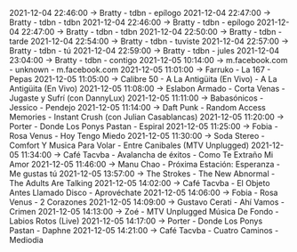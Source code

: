 2021-12-04 22:46:00 -> Bratty - tdbn - epílogo
2021-12-04 22:47:00 -> Bratty - tdbn - tdbn
2021-12-04 22:46:00 -> Bratty - tdbn - epílogo
2021-12-04 22:47:00 -> Bratty - tdbn - tdbn
2021-12-04 22:50:00 -> Bratty - tdbn - tarde
2021-12-04 22:54:00 -> Bratty - tdbn - tuviste
2021-12-04 22:57:00 -> Bratty - tdbn - tú
2021-12-04 22:59:00 -> Bratty - tdbn - jules
2021-12-04 23:04:00 -> Bratty - tdbn - contigo
2021-12-05 10:14:00 -> m.facebook.com - unknown - m.facebook.com
2021-12-05 11:01:00 -> Farruko - La 167 - Pepas
2021-12-05 11:05:00 -> Calibre 50 - A La Antigüita (En Vivo) - A La Antigüita (En Vivo)
2021-12-05 11:08:00 -> Eslabon Armado - Corta Venas - Jugaste y Sufrí (con DannyLux)
2021-12-05 11:11:00 -> Babasónicos - Jessico - Pendejo
2021-12-05 11:14:00 -> Daft Punk - Random Access Memories - Instant Crush (con Julian Casablancas)
2021-12-05 11:20:00 -> Porter - Donde Los Ponys Pastan - Espiral
2021-12-05 11:25:00 -> Fobia - Rosa Venus - Hoy Tengo Miedo
2021-12-05 11:30:00 -> Soda Stereo - Comfort Y Musica Para Volar - Entre Canibales (MTV Unplugged)
2021-12-05 11:34:00 -> Café Tacvba - Avalancha de éxitos - Como Te Extraño Mi Amor
2021-12-05 11:46:00 -> Manu Chao - Próxima Estación: Esperanza - Me gustas tú
2021-12-05 13:57:00 -> The Strokes - The New Abnormal - The Adults Are Talking
2021-12-05 14:02:00 -> Café Tacvba - El Objeto Antes Llamado Disco - Aprovéchate
2021-12-05 14:06:00 -> Fobia - Rosa Venus - 2 Corazones
2021-12-05 14:09:00 -> Gustavo Cerati - Ahí Vamos - Crimen
2021-12-05 14:13:00 -> Zoé - MTV Unplugged Música De Fondo - Labios Rotos (Live)
2021-12-05 14:17:00 -> Porter - Donde Los Ponys Pastan - Daphne
2021-12-05 14:21:00 -> Café Tacvba - Cuatro Caminos - Mediodia
